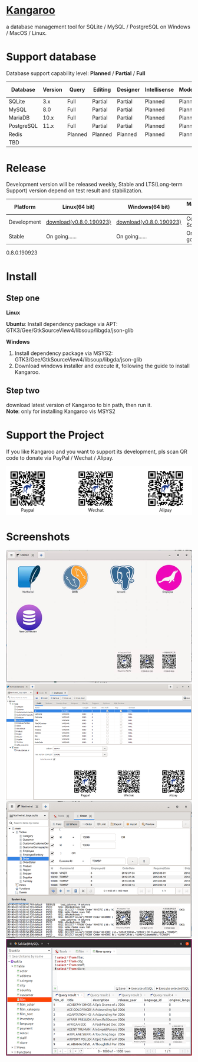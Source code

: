 # [Kangaroo](https://dbkangaroo.github.io)
a database management tool for SQLite / MySQL / PostgreSQL on Windows / MacOS / Linux.

# Support database
Database support capability level: __Planned__ / __Partial__ / __Full__

| Database   | Version   | Query     | Editing   | Designer    | Intellisense | Modeling | Data I/O | Data Sync | 
|------------|-----------|-----------|-----------|-------------|--------------|----------|----------|-----------|
| SQLite     | 3.x       | Full      | Partial   | Partial     | Planned      | Planned  | Partial  | Planned   |
| MySQL      | 8.0       | Full      | Partial   | Partial     | Planned      | Planned  | Partial  | Planned   |
| MariaDB    | 10.x      | Full      | Partial   | Partial     | Planned      | Planned  | Partial  | Planned   |
| PostgreSQL | 11.x      | Full      | Partial   | Partial     | Planned      | Planned  | Partial  | Planned   |
| Redis      |           | Planned   | Planned   | Planned     | Planned      | Planned  | Planned  | Planned   |
| TBD        |           |           |           |             |              |          |          |           |



# Release
Development version will be released weekly, Stable and LTS(Long-term Support) version depend on test result and stabilization.

| Platform | Linux(64 bit)   | Windows(64 bit) | MacOS(64 bit)   |
|----------|-----------------|-----------------|-----------------|
| Development | [download(v0.8.0.190923)](https://dbkangaroo.github.io/download/v0.8.0.190923) | [download(v0.8.0.190923)](https://dbkangaroo.github.io/download/v0.8.0.190923) | Comming Soon! |
| Stable   | On going......  | On going......  | On going......  |
0.8.0.190923

# Install
## Step one
__Linux__

__Ubuntu__: Install dependency package via APT: GTK3/Gee/GtkSourceView4/libsoup/libgda/json-glib


__Windows__
1. Install dependency package via MSYS2: GTK3/Gee/GtkSourceView4/libsoup/libgda/json-glib
2. Download windows installer and execute it, following the guide to install Kangaroo.

## Step two
download latest version of Kangaroo to bin path, then run it.<br/>
__Note__: only for installing Kangaroo vis MSYS2


# Support the Project
If you like Kangaroo and you want to support its development, pls scan QR code to donate via PayPal / Wechat / Alipay.

![Support project](./images/pay_wide.png)

# Screenshots
![Start page](./images/kangaroo-01.jpg)
![Table designer](./images/kangaroo-04.png)
![Open table](./images/kangaroo-02.png)
![Query data](./images/kangaroo-03.png)
